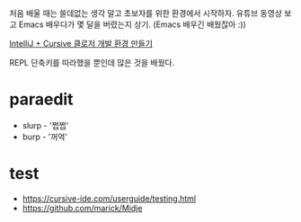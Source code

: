 처음 배울 때는 쓸데없는 생각 말고 초보자를 위한 환경에서 시작하자. 유튜브 동영상 보고 Emacs 배우다가 몇 달을 버렸는지 상기. (Emacs 배우긴 배웠잖아 :))

[IntelliJ + Cursive 클로저 개발 환경 만들기](http://manmyung.github.io/2015/03/17/post.html)

REPL 단축키를 따라했을 뿐인데 많은 것을 배웠다.

# paraedit

- slurp - '쩝쩝'
- burp - '꺼억'

# test

- https://cursive-ide.com/userguide/testing.html
- https://github.com/marick/Midje
